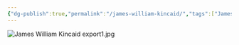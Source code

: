 ```yaml
---
{"dg-publish":true,"permalink":"/james-william-kincaid/","tags":["James-William-Kincaid"]}
---
```


![James William Kincaid export1.jpg](/img/user/assets/James_William_Kincaid_export1.jpg.resources/James%20William%20Kincaid%20export1.jpg)